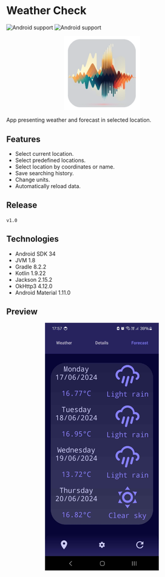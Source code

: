 # Weather Check

![Android support](https://shields.io/badge/Android-SDK_34-green) ![Android support](https://shields.io/badge/v.1.0-purple)

<p align="center">
    <img src="images/logo.png" width="200" alt="logo"/> 
</p>

App presenting weather and forecast in selected location.

## Features

- Select current location.
- Select predefined locations.
- Select location by coordinates or name.
- Save searching history.
- Change units.
- Automatically reload data.

## Release

`
v1.0
`

## Technologies

- Android SDK 34
- JVM 1.8
- Gradle 8.2.2
- Kotlin 1.9.22
- Jackson 2.15.2
- OkHttp3 4.12.0
- Android Material 1.11.0

## Preview

<p align="center">
    <img src="images/preview.jpg" width="300" alt="logo"/> 
</p>

